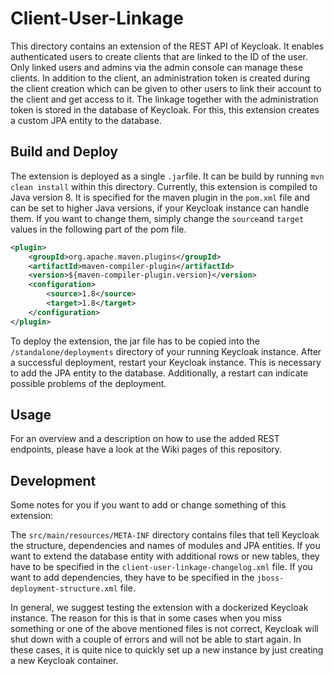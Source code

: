 # Client-User-Linkage
This directory contains an extension of the REST API of Keycloak. It enables
authenticated users to create clients that are linked to the ID of the user. 
Only linked users and admins via the admin console can manage these clients. 
In addition to the client, an administration token is created during the client 
creation which can be given to other users to link their account to the client and
get access to it.
The linkage together with the administration token is stored in the database of
Keycloak. For this, this extension creates a custom JPA entity to the database.

## Build and Deploy
The extension is deployed as a single `.jar`file. It can be build by running 
`mvn clean install` within this directory. Currently, this extension is compiled
to Java version 8. It is specified for the maven plugin in the `pom.xml` file and can
be set to higher Java versions, if your Keycloak instance can handle them. If you want
to change them, simply change the `source`and `target` values in the following part 
of the pom file.
```xml
<plugin>
    <groupId>org.apache.maven.plugins</groupId>
    <artifactId>maven-compiler-plugin</artifactId>
    <version>${maven-compiler-plugin.version}</version>
    <configuration>
        <source>1.8</source>
        <target>1.8</target>
    </configuration>
</plugin>
```

To deploy the extension, the jar file has to be copied into the `/standalone/deployments` 
directory of your running Keycloak instance. After a successful deployment, restart
your Keycloak instance. This is necessary to add the JPA entity to the database.
Additionally, a restart can indicate possible problems of the deployment.

## Usage
For an overview and a description on how to use the added REST endpoints, please have
a look at the Wiki pages of this repository.

## Development
Some notes for you if you want to add or change something of this extension:

The `src/main/resources/META-INF` directory contains files that tell Keycloak the
structure, dependencies and names of modules and JPA entities. If you want to extend
the database entity with additional rows or new tables, they have to be specified in
the `client-user-linkage-changelog.xml` file. If you want to add dependencies, they 
have to be specified in the `jboss-deployment-structure.xml` file. 

In general, we suggest testing the extension with a dockerized Keycloak instance. 
The reason for this is that in some cases when you miss something or one of the 
above mentioned files is not correct, Keycloak will shut down with a couple of 
errors and will not be able to start again. In these cases, it is quite nice to 
quickly set up a new instance by just creating a new Keycloak container.